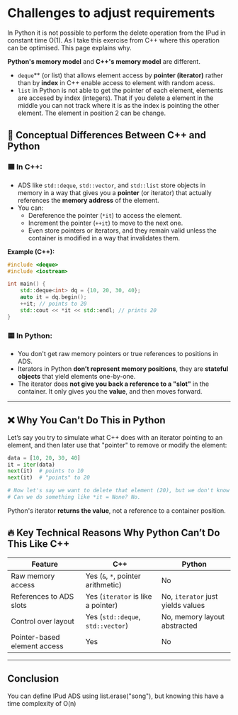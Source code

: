 
# Challenges to adjust requirements

In Python it is not possible to perform the delete operation from the IPud in constant time O(1). As I take this exercise from C++ where this operation can be optimised. This page explains why.

 **Python's memory model** and **C++'s memory model** are different.
- `deque`** (or list) that allows element access by **pointer (iterator)** rather than by **index** in C++ enable access to element with random acess. 
- `list` in Python is not able to get the pointer of each element, elements are accesed by index (integers). That if you delete a element in the middle you can not track where it is as the index is pointing the other element. The element in position 2 can be change.


## 🧠 Conceptual Differences Between C++ and Python

### 🟦 In **C++**:
- ADS like `std::deque`, `std::vector`, and `std::list` store objects in memory in a way that gives you a **pointer** (or iterator) that actually references the **memory address** of the element.
- You can:
  - Dereference the pointer (`*it`) to access the element.
  - Increment the pointer (`++it`) to move to the next one.
  - Even store pointers or iterators, and they remain valid unless the container is modified in a way that invalidates them.

**Example (C++):**
```cpp
#include <deque>
#include <iostream>

int main() {
    std::deque<int> dq = {10, 20, 30, 40};
    auto it = dq.begin();
    ++it; // points to 20
    std::cout << *it << std::endl; // prints 20
}
```

### 🟨 In **Python**:
- You don't get raw memory pointers or true references to positions in ADS.
- Iterators in Python **don’t represent memory positions**, they are **stateful objects** that yield elements one-by-one.
- The iterator does **not give you back a reference to a "slot"** in the container. It only gives you the **value**, and then moves forward.

---

## ❌ Why You Can't Do This in Python

Let’s say you try to simulate what C++ does with an iterator pointing to an element, and then later use that "pointer" to remove or modify the element:

```python
data = [10, 20, 30, 40]
it = iter(data)
next(it)  # points to 10
next(it)  # "points" to 20

# Now let's say we want to delete that element (20), but we don't know the index
# Can we do something like *it = None? No.
```

Python's iterator **returns the value**, not a reference to a container position.


## 🔥 Key Technical Reasons Why Python Can’t Do This Like C++

| Feature                     | C++                             | Python                                |
|----------------------------|----------------------------------|----------------------------------------|
| Raw memory access          | Yes (`&`, `*`, pointer arithmetic) | No                                     |
| References to ADS slots | Yes (`iterator` is like a pointer) | No, `iterator` just yields values     |
| Control over layout        | Yes (`std::deque`, `std::vector`) | No, memory layout abstracted          |
| Pointer-based element access | Yes                             | No                                     |

---


## Conclusion

You can define IPud ADS using list.erase("song"), but knowing this have a time complexity of O(n)
